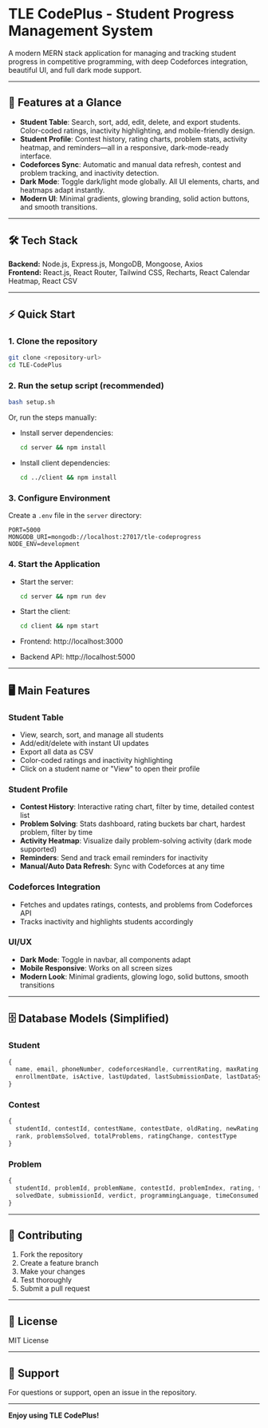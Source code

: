 # TLE CodePlus - Student Progress Management System

A modern MERN stack application for managing and tracking student progress in competitive programming, with deep Codeforces integration, beautiful UI, and full dark mode support.

---

## 🚀 Features at a Glance

- **Student Table**: Search, sort, add, edit, delete, and export students. Color-coded ratings, inactivity highlighting, and mobile-friendly design.
- **Student Profile**: Contest history, rating charts, problem stats, activity heatmap, and reminders—all in a responsive, dark-mode-ready interface.
- **Codeforces Sync**: Automatic and manual data refresh, contest and problem tracking, and inactivity detection.
- **Dark Mode**: Toggle dark/light mode globally. All UI elements, charts, and heatmaps adapt instantly.
- **Modern UI**: Minimal gradients, glowing branding, solid action buttons, and smooth transitions.

---

## 🛠️ Tech Stack

**Backend:** Node.js, Express.js, MongoDB, Mongoose, Axios  
**Frontend:** React.js, React Router, Tailwind CSS, Recharts, React Calendar Heatmap, React CSV

---

## ⚡ Quick Start

### 1. Clone the repository
```bash
git clone <repository-url>
cd TLE-CodePlus
```

### 2. Run the setup script (recommended)
```bash
bash setup.sh
```

Or, run the steps manually:

- Install server dependencies:
  ```bash
  cd server && npm install
  ```
- Install client dependencies:
  ```bash
  cd ../client && npm install
  ```

### 3. Configure Environment
Create a `.env` file in the `server` directory:
```env
PORT=5000
MONGODB_URI=mongodb://localhost:27017/tle-codeprogress
NODE_ENV=development
```

### 4. Start the Application
- Start the server:
  ```bash
  cd server && npm run dev
  ```
- Start the client:
  ```bash
  cd client && npm start
  ```

- Frontend: http://localhost:3000
- Backend API: http://localhost:5000

---

## 🖥️ Main Features

### Student Table
- View, search, sort, and manage all students
- Add/edit/delete with instant UI updates
- Export all data as CSV
- Color-coded ratings and inactivity highlighting
- Click on a student name or "View" to open their profile

### Student Profile
- **Contest History**: Interactive rating chart, filter by time, detailed contest list
- **Problem Solving**: Stats dashboard, rating buckets bar chart, hardest problem, filter by time
- **Activity Heatmap**: Visualize daily problem-solving activity (dark mode supported)
- **Reminders**: Send and track email reminders for inactivity
- **Manual/Auto Data Refresh**: Sync with Codeforces at any time

### Codeforces Integration
- Fetches and updates ratings, contests, and problems from Codeforces API
- Tracks inactivity and highlights students accordingly

### UI/UX
- **Dark Mode**: Toggle in navbar, all components adapt
- **Mobile Responsive**: Works on all screen sizes
- **Modern Look**: Minimal gradients, glowing logo, solid buttons, smooth transitions

---

## 🗄️ Database Models (Simplified)

### Student
```js
{
  name, email, phoneNumber, codeforcesHandle, currentRating, maxRating,
  enrollmentDate, isActive, lastUpdated, lastSubmissionDate, lastDataSync
}
```
### Contest
```js
{
  studentId, contestId, contestName, contestDate, oldRating, newRating,
  rank, problemsSolved, totalProblems, ratingChange, contestType
}
```
### Problem
```js
{
  studentId, problemId, problemName, contestId, problemIndex, rating, tags,
  solvedDate, submissionId, verdict, programmingLanguage, timeConsumed, memoryConsumed, points
}
```

---

## 🤝 Contributing
1. Fork the repository
2. Create a feature branch
3. Make your changes
4. Test thoroughly
5. Submit a pull request

---

## 📄 License
MIT License

---

## 💬 Support
For questions or support, open an issue in the repository.

---

**Enjoy using TLE CodePlus!** 